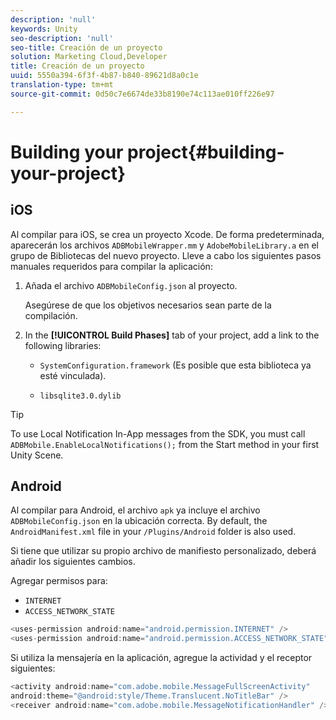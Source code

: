 ```yaml
---
description: 'null'
keywords: Unity
seo-description: 'null'
seo-title: Creación de un proyecto
solution: Marketing Cloud,Developer
title: Creación de un proyecto
uuid: 5550a394-6f3f-4b87-b840-89621d8a0c1e
translation-type: tm+mt
source-git-commit: 0d50c7e6674de33b8190e74c113ae010ff226e97

---
```



# Building your project{#building-your-project}

## iOS

Al compilar para iOS, se crea un proyecto Xcode. De forma predeterminada, aparecerán los archivos `ADBMobileWrapper.mm` y `AdobeMobileLibrary.a` en el grupo de Bibliotecas del nuevo proyecto. Lleve a cabo los siguientes pasos manuales requeridos para compilar la aplicación:

1. Añada el archivo `ADBMobileConfig.json` al proyecto.

   Asegúrese de que los objetivos necesarios sean parte de la compilación.

1. In the **[!UICONTROL Build Phases]** tab of your project, add a link to the following libraries:

   * `SystemConfiguration.framework`
(Es posible que esta biblioteca ya esté vinculada).

   * `libsqlite3.0.dylib`

>[!TIP]
>
>To use Local Notification In-App messages from the SDK, you must call `ADBMobile.EnableLocalNotifications();` from the Start method in your first Unity Scene.

## Android

Al compilar para Android, el archivo `apk` ya incluye el archivo `ADBMobileConfig.json` en la ubicación correcta. By default, the `AndroidManifest.xml` file in your `/Plugins/Android` folder is also used.

Si tiene que utilizar su propio archivo de manifiesto personalizado, deberá añadir los siguientes cambios.

Agregar permisos para:

* `INTERNET`
* `ACCESS_NETWORK_STATE`

```java
<uses-permission android:name="android.permission.INTERNET" />
<uses-permission android:name="android.permission.ACCESS_NETWORK_STATE" />
```

Si utiliza la mensajería en la aplicación, agregue la actividad y el receptor siguientes:

```java
<activity android:name="com.adobe.mobile.MessageFullScreenActivity"  
android:theme="@android:style/Theme.Translucent.NoTitleBar" />
<receiver android:name="com.adobe.mobile.MessageNotificationHandler" />
```
